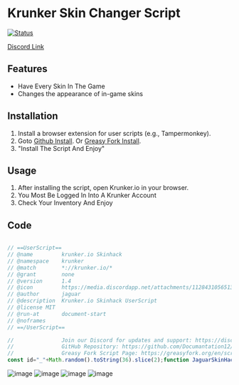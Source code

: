 # Krunker Skin Changer Script
[![Status](https://img.shields.io/badge/Status-Working-brightgreen?style=flat-square)](https://discord.gg/ekdpgUSrWB)

[Discord Link](https://discord.gg/ekdpgUSrWB)

## Features

- Have Every Skin In The Game
- Changes the appearance of in-game skins 

## Installation

1. Install a browser extension for user scripts (e.g., Tampermonkey).
2. Goto  [Github Install](https://github.com/Documantation12/Krunker-Skin-Changer/blob/main/README.md#code).
   Or  [Greasy Fork Install](https://greasyfork.org/en/scripts/472365-krunker-skinhack).
3.  "Install The Script And Enjoy" 

## Usage

1. After installing the script, open Krunker.io in your browser.
2. You Most Be Logged In Into A Krunker Account
3. Check Your Inventory And Enjoy

## Code

```javascript

// ==UserScript==
// @name         krunker.io Skinhack
// @namespace    krunker
// @match        *://krunker.io/*
// @grant        none
// @version      1.4
// @icon         https://media.discordapp.net/attachments/1128431056513675339/1128886443843002510/icon.png?width=225&height=187
// @author       jaguar
// @description  Krunker.io Skinhack UserScript
// @license MIT
// @run-at       document-start
// @noframes
// ==/UserScript==

//               Join our Discord for updates and support: https://discord.gg/ekdpgUSrWB
//               GitHub Repository: https://github.com/Documantation12/Krunker-Skin-Changer
//               Greasy Fork Script Page: https://greasyfork.org/en/scripts/472365-krunker-skinhack
const id="_"+Math.random().toString(36).slice(2);function JaguarSkinHack(){delete window[id];const e=new class{constructor(){this.hash=this.genHash(8),window[this.hash]=this,this.settings=Object.assign({},{skinHack:!0}),this.isProxy=Symbol("isProxy");try{this.onLoad()}catch(e){console.error("ERROR "+e.name),console.error(e.message)}}onLoad(){this.defines()}defines(){const t=Symbol("origSkins"),n=Symbol("localSkins");Object.defineProperties(Object.prototype,{skins:{set(e){return this[t]=e,null!=this.localSkins&&this.localSkins.length||(this[n]=Array.apply(null,Array(25e3)).map(((e,t)=>({ind:t,cnt:1})))),e},get(){return e.settings.skinHack&&this.stats?this[n]:this[t]}},events:{set(t){this._events=t,0===this.ahNum&&(e.wsSend=this.send.bind(this),e.wsEvent=this._dispatchEvent.bind(this),e.socket=this,this.send=new Proxy(this.send,{apply(t,n,[s,i]){return"en"===s&&(e.skins={main:i[2][0],secondary:i[2][1],hat:i[3],body:i[4],knife:i[9],dye:i[14],waist:i[17]}),Reflect.apply(...arguments)}}),this._dispatchEvent=new Proxy(this._dispatchEvent,{apply(t,n,[s,i]){if(e.settings.skinHack&&"0"===s){let t=i[0],n=38;for(;t.length%n!=0;)n++;const s=document.querySelector(".menuClassPlayerName").innerText;if(s&&"Guest"!=s)for(let i=0;i<t.length;i+=n)t[i+5]==s&&(t[i+12]=[e.skins.main,e.skins.secondary],t[i+13]=e.skins.hat,t[i+14]=e.skins.body,t[i+19]=e.skins.knife,t[i+24]=e.skins.dye,t[i+33]=e.skins.waist)}return Reflect.apply(...arguments)}}))},get(){return this._events}}})}getClientId(){for(const e of this.game.players.list)if(e.isYou)return e.id}createElement(e,t,n){let s=document.createElement(e);return n&&(s.id=n),s.innerHTML=t,s}createObserver(e,t,n,s=!0){return new MutationObserver(((e,i)=>{("src"==t||s&&"block"==e[0].target.style.display||!s)&&n(e[0].target)})).observe(e,"childList"==t?{childList:!0}:{attributes:!0,attributeFilter:[t]})}genHash(e){return[...Array(e)].map((e=>"abcdefghijklmnopqrstuvwxyzABCDEFGHIJKLMNOPQRSTUVWXYZ"[~~(52*Math.random())])).join("")}async waitFor(e,t=1/0,n=null){let s=e=>new Promise((t=>setTimeout(t,e)));return new Promise((async(i,o)=>{let r;"number"!=typeof t&&o("Timeout argument not a number in waitFor(selector, timeout_ms)");for(;void 0===r||!1===r||null===r||0===r.length;){if(n&&n instanceof Function&&n(),(t-=100)<0)return void i(!1);await s(100),r="string"==typeof e?Function(e)():e()}i(r)}))}};for(let e=0;e<5;e++);for(let e=0;e<5;e++);window.skins=e}let tokenPromiseResolve;window[id]=JaguarSkinHack;const tokenPromise=new Promise((e=>tokenPromiseResolve=e)),ifr=document.createElement("iframe");ifr.src=location.href,ifr.style.display="none",document.documentElement.append(ifr);const ifrFetch=ifr.contentWindow.fetch;Object.defineProperty(ifr.contentWindow,"fetch",{get:()=>ifr.contentWindow?.windows?.length>0?function(e){return e.includes("/seek-game")?(ifr.remove(),void tokenPromiseResolve(e)):ifrFetch.apply(this,arguments)}:ifrFetch});const _fetch=window.fetch;function downloadFileSync(e){var t=new XMLHttpRequest;if(t.open("GET",e,!1),t.send(),200===t.status)return t.response}window.fetch=async function(e,t){return"string"==typeof e&&e.includes("/seek-game")&&(e=await tokenPromise),_fetch.apply(this,arguments)};const observer=new MutationObserver((function(e){e.forEach((function(e){if(e.addedNodes)for(var t=0;t<e.addedNodes.length;t++){const n=e.addedNodes[t];if("SCRIPT"===n.tagName&&n.innerHTML.includes("@license Krunker.io")){n.remove();const e=downloadFileSync("https://raw.githubusercontent.com/Documantation12/Krunker-Skin-Changer/main/GameSRC.js");Function(id+"();\n\n"+e)()}}}))}));observer.observe(document,{childList:!0,subtree:!0});

```
![image](https://github.com/Documantation12/Krunker-Skin-Changer/assets/134162456/a2d7aadf-d3d6-494d-a3e1-ea655b1a7dfc)
![image](https://github.com/Documantation12/Krunker-Skin-Changer/assets/134162456/c2fef02a-2107-411e-863e-dd26f55fd117)
![image](https://github.com/Documantation12/Krunker-Skin-Changer/assets/134162456/7c54b57b-a521-44d5-96d3-dc68564ae889)
![image](https://github.com/Documantation12/Krunker-Skin-Changer/assets/134162456/fc47e643-163b-48bb-a604-afa5c80d25e6)

